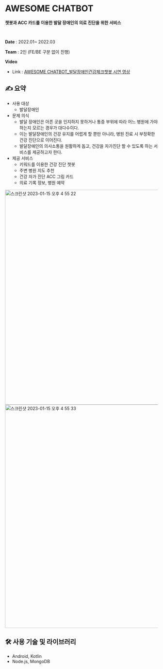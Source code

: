 # AWESOME CHATBOT
**챗봇과 ACC 카드를 이용한 발달 장애인의 의료 진단을 위한 서비스**

<br>

**Date**
: 2022.01~ 2022.03
<br>

**Team**
: 2인 (FE/BE 구분 없이 진행)
<br>



**Video**
<br>
- Link : [AWESOME CHATBOT_발달장애인건강체크챗봇 시연 영상](https://www.youtube.com/watch?v=DzxUDhtKZTM)

## ✍️ 요약
- 사용 대상
    - 발달장애인
- 문제 의식
    - 발달 장애인은 아픈 곳을 인지하지 못하거나 통증 부위에 따라 어느 병원에 가야 하는지 모르는 경우가 대다수이다.
    - 이는 발달장애인의 건강 유지를 어렵게 할 뿐만 아니라, 병원 진료 시 부정확한 건강 진단으로 이어진다.
    - 발달장애인의 의사소통을 원활하게 돕고, 건강을 자가진단 할 수 있도록 하는 서비스를 제공하고자 한다.
- 제공 서비스
    - 키워드를 이용한 건강 진단 챗봇
    - 주변 병원 지도 추천
    - 건강 자가 진단 ACC 그림 카드
    - 의료 기록 정보, 병원 예약
 
<img width="705" alt="스크린샷 2023-01-15 오후 4 55 22" src="https://user-images.githubusercontent.com/62551459/215962653-bfe955c9-c9f8-40f4-8a4f-0bb3f14595dc.png">
<img width="733" alt="스크린샷 2023-01-15 오후 4 55 33" src="https://user-images.githubusercontent.com/62551459/215962675-e680bc80-3ba6-42d1-84b3-3ae75037ab6b.png">

## 🛠 사용 기술 및 라이브러리
- Android, Kotlin
- Node.js, MongoDB

